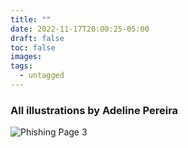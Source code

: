 ```yaml
---
title: ""
date: 2022-11-17T20:00:25-05:00
draft: false
toc: false
images:
tags:
  - untagged
---
```


### All illustrations by Adeline Pereira ###

![Phishing Page 3](/phish3.png)